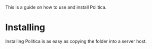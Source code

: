 This is a guide on how to use and install Politica.

# Installing
Installing Politica is as easy as copying the folder into a server host.
